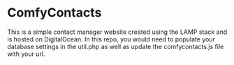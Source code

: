 # ComfyContacts
This is a simple contact manager website created using the LAMP stack and is hosted on DigitalOcean. In this repo, you would need to populate your database settings in the util.php as well as update the comfycontacts.js file with your url.
